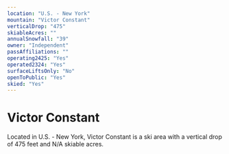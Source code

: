 ```yaml
---
location: "U.S. - New York"
mountain: "Victor Constant"
verticalDrop: "475"
skiableAcres: ""
annualSnowfall: "39"
owner: "Independent"
passAffiliations: ""
operating2425: "Yes"
operated2324: "Yes"
surfaceLiftsOnly: "No"
openToPublic: "Yes"
skied: "Yes"
---
```


# Victor Constant

Located in U.S. - New York, Victor Constant is a ski area with a vertical drop of 475 feet and N/A skiable acres.
